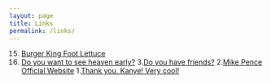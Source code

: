 ```yaml
---
layout: page
title: Links
permalink: /links/
---
```

15. [Burger King Foot Lettuce][link1]
4. [Do you want to see heaven early?][dEsPaCiTo]
3.[Do you have friends?][link3]
2.[Mike Pence Official Website][link4]
1.[Thank you, Kanye! Very cool!][link5]

[link1]: https://mashable.com/2012/07/19/4chan-burger-king-lettuce/#lHqSHNC63gqo
[dEsPaCiTo]: https://www.reddit.com/r/despacito/
[link3]: http://www.doihavefriends.com/
[link4]: https://www.reddit.com/r/twentyonepilots/comments/44t6t9/bernie_or_hillary_on_twenty_one_pilots/
[link5]: https://me.me/i/bae-come-over-me-i-cant-im-busy-playing-pokemon-1296053
